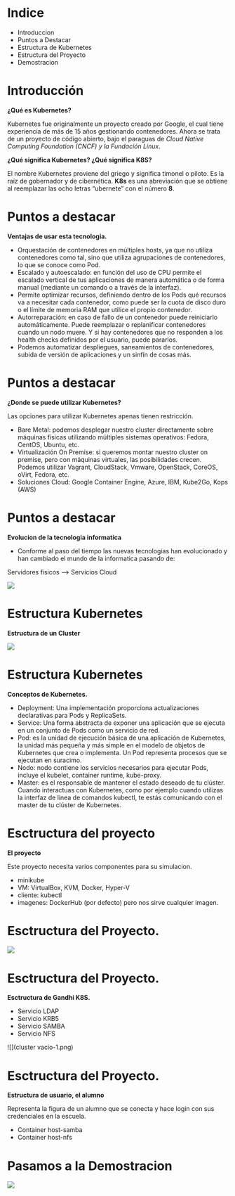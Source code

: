 # Indice

* Introduccion
* Puntos a Destacar
* Estructura de Kubernetes
* Estructura del Proyecto
* Demostracion

# Introducción

**¿Qué es Kubernetes?**

Kubernetes fue originalmente un proyecto creado por Google, el cual tiene experiencia de más de 15 años gestionando contenedores. 
Ahora se trata de un proyecto de código abierto, bajo el paraguas de *Cloud Native Computing Foundation (CNCF) y la Fundación Linux*.

**¿Qué significa Kubernetes? ¿Qué significa K8S?**

El nombre Kubernetes proviene del griego y significa timonel o piloto.
Es la raíz de gobernador y de cibernética. 
**K8s** es una abreviación que se obtiene al reemplazar las ocho letras “ubernete” con el número **8**.

# Puntos a destacar
**Ventajas de usar esta tecnologia.**

* Orquestación de contenedores en múltiples hosts, ya que no utiliza contenedores como tal, sino que utiliza agrupaciones de contenedores, lo que se conoce como Pod.
* Escalado y autoescalado: en función del uso de CPU permite el escalado vertical de tus aplicaciones de manera automática o de forma manual (mediante un comando o a través de la interfaz).
* Permite optimizar recursos, definiendo dentro de los Pods qué recursos va a necesitar cada contenedor, como puede ser la cuota de disco duro o el límite de memoria RAM que utilice el propio contenedor.
* Autorreparación: en caso de fallo de un contenedor puede reiniciarlo automáticamente. Puede reemplazar o replanificar contenedores cuando un nodo muere. Y si hay contenedores que no responden a los health checks definidos por el usuario, puede pararlos.
* Podemos automatizar despliegues, saneamientos de contenedores, subida de versión de aplicaciones y un sinfín de cosas más.

# Puntos a destacar
**¿Donde se puede utilizar Kubernetes?**

Las opciones para utilizar Kubernetes apenas tienen restricción.

* Bare Metal: podemos desplegar nuestro cluster directamente sobre máquinas físicas utilizando múltiples sistemas operativos: Fedora, CentOS, Ubuntu, etc.
* Virtualización On Premise: si queremos montar nuestro cluster on premise, pero con máquinas virtuales, las posibilidades crecen. Podemos utilizar Vagrant, CloudStack, Vmware, OpenStack, CoreOS, oVirt, Fedora, etc.
* Soluciones Cloud: Google Container Engine, Azure, IBM, Kube2Go, Kops (AWS)

# Puntos a destacar

**Evolucion de la tecnologia informatica**

* Conforme al paso del tiempo las nuevas tecnologias han evolucionado y han cambiado el mundo de la informatica pasando de:

Servidores fisicos --> Servicios Cloud

![](evolution.png)

# Estructura Kubernetes

**Estructura de un Cluster**

![](cluster.png)


# Estructura Kubernetes

**Conceptos de Kubernetes.**

* Deployment: Una implementación proporciona actualizaciones declarativas para Pods y ReplicaSets.
* Service: Una forma abstracta de exponer una aplicación que se ejecuta en un conjunto de Pods como un servicio de red.
* Pod: es la unidad de ejecución básica de una aplicación de Kubernetes, la unidad más pequeña y más simple en el modelo de objetos de Kubernetes que crea o implementa. Un Pod representa procesos que se ejecutan en suracimo.
* Nodo: nodo contiene los servicios necesarios para ejecutar Pods, incluye el kubelet, container runtime, kube-proxy.
* Master:  es el responsable de mantener el estado deseado de tu clúster. Cuando interactuas con Kubernetes, como por ejemplo cuando utilizas la interfaz de línea de comandos kubectl, te estás comunicando con el master de tu clúster de Kubernetes.



# Esctructura del proyecto

**El proyecto**

Este proyecto necesita varios componentes para su simulacion.

* minikube
* VM: VirtualBox, KVM, Docker, Hyper-V
* cliente: kubectl
* imagenes: DockerHub (por defecto) pero nos sirve cualquier imagen.

# Esctructura del Proyecto.

![](objects.png)


#  Esctructura del Proyecto.

**Esctructura de Gandhi K8S.**

* Servicio LDAP
* Servicio KRB5
* Servicio SAMBA
* Servicio NFS

![](cluster vacio-1.png)

# Esctructura del Proyecto.

**Estructura de usuario, el alumno**

Representa la figura de un alumno que se conecta y hace login con sus credenciales en la escuela.

* Container host-samba
* Container host-nfs


# Pasamos a la Demostracion

![](saludos.gif)
